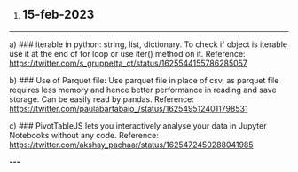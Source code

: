 1. ## 15-feb-2023
---
a) ### iterable in python: string, list, dictionary. To check if object is iterable use it at the end of for loop or use iter() method on it.
    Reference: https://twitter.com/s_gruppetta_ct/status/1625544155786285057

b) ### Use of Parquet file: Use parquet file in place of csv, as parquet file requires less memory and hence better performance in reading and save storage.
    Can be easily read by pandas.
    Reference: https://twitter.com/paulabartabajo_/status/1625495124011798531
    
c) ### PivotTableJS lets you interactively analyse your data in Jupyter Notebooks without any code.
    Reference: https://twitter.com/akshay_pachaar/status/1625472450288041985

**---**
